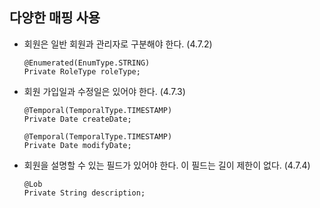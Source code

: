 ## 다양한 매핑 사용

* 회원은 일반 회원과 관리자로 구분해야 한다. (4.7.2)

      @Enumerated(EnumType.STRING)
      Private RoleType roleType;

* 회원 가입일과 수정일은 있어야 한다. (4.7.3)

      @Temporal(TemporalType.TIMESTAMP)
      Private Date createDate;

      @Temporal(TemporalType.TIMESTAMP)
      Private Date modifyDate;

* 회원을 설명할 수 있는 필드가 있어야 한다. 이 필드는 길이 제한이 없다. (4.7.4)

      @Lob
      Private String description;

